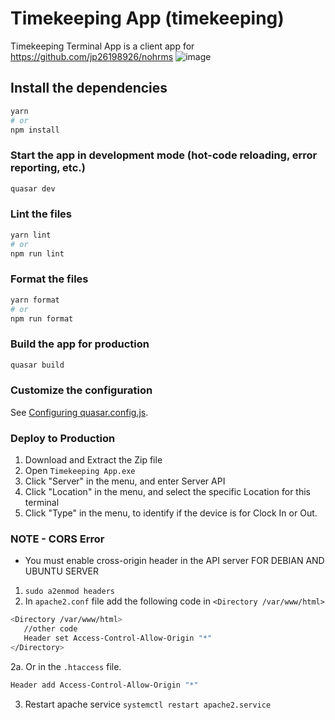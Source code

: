 # Timekeeping App (timekeeping)

Timekeeping Terminal App is a client app for https://github.com/jp26198926/nohrms
![image](https://github.com/jp26198926/nohrms-timekeeping/assets/44026745/b214b5e3-5cf5-4e5b-908a-7e803d97b8aa)

## Install the dependencies
```bash
yarn
# or
npm install
```

### Start the app in development mode (hot-code reloading, error reporting, etc.)
```bash
quasar dev
```


### Lint the files
```bash
yarn lint
# or
npm run lint
```


### Format the files
```bash
yarn format
# or
npm run format
```



### Build the app for production
```bash
quasar build
```

### Customize the configuration
See [Configuring quasar.config.js](https://v2.quasar.dev/quasar-cli-webpack/quasar-config-js).

### Deploy to Production ###
1. Download and Extract the Zip file
2. Open ```Timekeeping App.exe```
3. Click "Server" in the menu, and enter Server API
4. Click "Location" in the menu, and select the specific Location for this terminal
5. Click "Type" in the menu, to identify if the device is for Clock In or Out.

### NOTE - CORS Error ###
- You must enable cross-origin header in the API server
FOR DEBIAN AND UBUNTU SERVER
1. ``sudo a2enmod headers``
2. In ``apache2.conf`` file add the following code in ``<Directory /var/www/html>``
```bash
<Directory /var/www/html>
   //other code
   Header set Access-Control-Allow-Origin "*"
</Directory>
```
2a. Or in the ``.htaccess`` file.
```bash
Header add Access-Control-Allow-Origin "*"
```
3. Restart apache service ``systemctl restart apache2.service``
